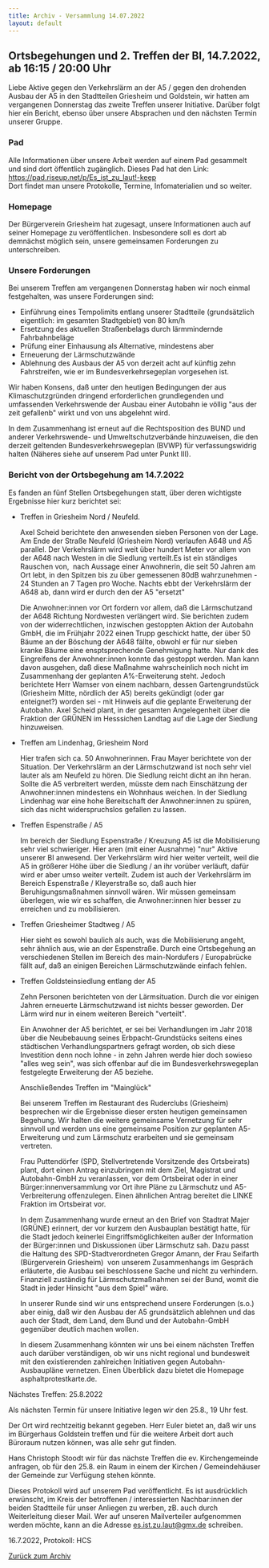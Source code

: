 ```yaml
---
title: Archiv - Versammlung 14.07.2022
layout: default
---
```

## Ortsbegehungen und 2. Treffen der BI, 14.7.2022, ab 16:15 / 20:00 Uhr

Liebe Aktive gegen den Verkehrslärm an der A5 / gegen den drohenden Ausbau der A5 in den Stadtteilen Griesheim und Goldstein, wir hatten am vergangenen Donnerstag das zweite Treffen unserer Initiative. Darüber folgt hier ein Bericht, ebenso über unsere Absprachen und den nächsten Termin unserer Gruppe.

### Pad

Alle Informationen über unsere Arbeit werden auf einem Pad gesammelt und sind dort öffentlich zugänglich. Dieses Pad hat den Link: <https://pad.riseup.net/p/Es_ist_zu_laut!-keep> <br>
Dort findet man unsere Protokolle, Termine, Infomaterialien und so weiter.

### Homepage

Der Bürgerverein Griesheim hat zugesagt, unsere Informationen auch auf seiner Homepage zu veröffentlichen. Insbesondere soll es dort ab demnächst möglich sein, unsere gemeinsamen Forderungen zu unterschreiben.

### Unsere Forderungen

Bei unserem Treffen am vergangenen Donnerstag haben wir noch einmal festgehalten, was unsere Forderungen sind:

- Einführung eines Tempolimits entlang unserer Stadtteile (grundsätzlich eigentlich: im gesamten Stadtgebiet) von 80 km/h
- Ersetzung des aktuellen Straßenbelags durch lärmmindernde Fahrbahnbeläge
- Prüfung einer Einhausung als Alternative, mindestens aber
- Erneuerung der Lärmschutzwände
- Ablehnung des Ausbaus der A5 von derzeit acht auf künftig zehn Fahrstreifen, wie er im Bundesverkehrsegeplan vorgesehen ist.

Wir haben Konsens, daß unter den heutigen Bedingungen der aus Klimaschutzgründen dringend erforderlichen grundlegenden und umfassenden Verkehrswende der Ausbau einer Autobahn ie völlig &quot;aus der zeit gefallenb&quot; wirkt und von uns abgelehnt wird.

In dem Zusammenhang ist erneut auf die Rechtsposition des BUND und anderer Verkehrswende- und Umweltschutzverbände hinzuweisen, die den derzeit geltenden Bundesverkehrswegeplan (BVWP) für verfassungswidrig halten (Näheres siehe auf unserem Pad unter Punkt III).

### Bericht von der Ortsbegehung am 14.7.2022

Es fanden an fünf Stellen Ortsbegehungen statt, über deren wichtigste Ergebnisse hier kurz berichtet sei:</p>

- Treffen in Griesheim Nord / Neufeld.

  Axel Scheid berichtete den anwesenden sieben Personen von der Lage. Am Ende der Straße Neufeld (Griesheim Nord) verlaufen A648 und A5 parallel. Der Verkehrslärm wird weit über hundert Meter vor allem von der A648 nach Westen in die Siedlung verteilt.Es ist ein ständiges Rauschen von,  nach Aussage einer Anwohnerin, die seit 50 Jahren am Ort lebt, in den Spitzen bis zu über gemessenen 80dB wahrzunehmen - 24 Stunden an 7 Tagen pro Woche. Nachts ebbt der Verkehrslärm der A648 ab, dann wird er durch den der A5 &quot;ersetzt&quot;

  Die Anwohner:innen vor Ort fordern vor allem, daß die Lärmschutzand der A648 Richtung Nordwesten verlängert wird. Sie berichten zudem von der widerrechtlichen, inzwischen gestoppten Aktion der Autobahn GmbH, die im Frühjahr 2022 einen Trupp geschickt hatte, der über 50 Bäume an der Böschung der A648 fällte, obwohl er für nur sieben kranke Bäume eine ensptsprechende Genehmigung hatte. Nur dank des Eingreifens der Anwohner:innen konnte das gestoppt werden. Man kann davon ausgehen, daß diese Maßnahme wahrscheinlich noch nicht im Zusammenhang der geplanten A%-Erweiterung steht. Jedoch berichtete Herr Wamser von einem nachbarn, dessen Gartengrundstück (Griesheim Mitte, nördlich der A5) bereits gekündigt (oder gar enteignet?) worden sei - mit Hinweis auf die geplante Erweiterung der Autobahn. Axel Scheid plant, in der gesamten Angelegenheit über die Fraktion der GRÜNEN im Hesssichen Landtag auf die Lage der Siedlung hinzuweisen.

- Treffen am Lindenhag, Griesheim Nord

  Hier trafen sich ca. 50 Anwohnerinnen. Frau Mayer berichtete von der Situation. Der Verkehrslärm an der Lärmschutzwand ist noch sehr viel lauter als am Neufeld zu hören. Die Siedlung reicht dicht an ihn heran. Sollte die A5 verbreitert werden, müsste dem nach Einschätzung der Anwohner:innen mindestens ein Wohnhaus weichen. In der Siedlung Lindenhag war eine hohe Bereitschaft der Anwohner:innen zu spüren, sich das nicht widerspruchslos gefallen zu lassen.

- Treffen Espenstraße / A5

  Im bereich der Siedlung Espenstraße / Kreuzung A5 ist die Mobilisierung sehr viel schwieriger. Hier aren (mit einer Ausnahme) &quot;nur&quot; Aktive unserer BI anwesend. Der Verkehrslärm wird hier weiter verteilt, weil die A5 in größerer Höhe über die Siedlung / an ihr vorüber verläuft, dafür wird er aber umso weiter verteilt. Zudem ist auch der Verkehrslärm im Bereich Espenstraße / Kleyerstraße so, daß auch hier Beruhigungsmaßnahmen sinnvoll wären. Wir müssen gemeinsam überlegen, wie wir es schaffen, die Anwohner:innen hier besser zu erreichen und zu mobilisieren.

- Treffen Griesheimer Stadtweg / A5

  Hier sieht es sowohl baulich als auch, was die Mobilisierung angeht, sehr ähnlich aus, wie an der Espenstraße. Durch eine Ortsbegehung an verschiedenen Stellen im Bereich des main-Nordufers / Europabrücke fällt auf, daß an einigen Bereichen Lärmschutzwände einfach fehlen.

- Treffen Goldsteinsiedlung entlang der A5

  Zehn Personen berichteten von der Lärmsituation. Durch die vor einigen Jahren erneuerte Lärmschutzwand ist nichts besser geworden. Der Lärm wird nur in einem weiteren Bereich &quot;verteilt&quot;.

  Ein Anwohner der A5 berichtet, er sei bei Verhandlungen im Jahr 2018 über die Neubebauung seines Erbpacht-Grundstücks seitens eines städtischen Verhandlungspartners gefragt worden, ob sich diese Investition denn noch lohne - in zehn Jahren werde hier doch sowieso &quot;alles weg sein&quot;, was sich offenbar auf die im Bundesverkehrswegeplan festgelegte Erweiterung der A5 beziehe.
  
  Anschließendes Treffen im &quot;Mainglück&quot;

  Bei unserem Treffen im Restaurant des Ruderclubs (Griesheim) besprechen wir die Ergebnisse dieser ersten heutigen gemeinsamen Begehung.
  Wir halten die weitere gemeinsame Vernetzung für sehr sinnvoll und werden uns eine gemeinsame Position zur geplanten A5-Erweiterung und zum Lärmschutz erarbeiten und sie gemeinsam vertreten.

  Frau Puttendörfer (SPD, Stellvertretende Vorsitzende des Ortsbeirats) plant, dort einen Antrag einzubringen mit dem Ziel, Magistrat und Autobahn-GmbH zu veranlassen, vor dem Ortsbeirat oder in einer Bürger:innenversammlung vor Ort ihre Pläne zu Lärmschutz und A5-Verbreiterung offenzulegen. Einen ähnlichen Antrag bereitet die LINKE Fraktion im Ortsbeirat vor.

  In dem Zusammenhang wurde erneut an den Brief von Stadtrat Majer (GRÜNE) erinnert, der vor kurzem den Ausbauplan bestätigt hatte, für die Stadt jedoch keinerlei Eingriffsmöglichkeiten außer der Information der Bürger:innen und Diskussionen über Lärmschutz sah. Dazu passt die Haltung des SPD-Stadtverordneten Gregor Amann, der Frau Seifarth (Bürgerverein Griesheim)  von unserem Zusammenhangs im Gespräch erläuterte, die Ausbau sei beschlossene Sache und nicht zu verhindern. Finanziell zuständig für Lärmschutzmaßnahmen sei der Bund, womit die Stadt in jeder Hinsicht &quot;aus dem Spiel&quot; wäre.

  In unserer Runde sind wir uns entsprechend unsere Forderungen (s.o.) aber einig, daß wir den Ausbau der A5 grundsätzlich ablehnen und das auch der Stadt, dem Land, dem Bund und der Autobahn-GmbH gegenüber deutlich machen wollen.

  In diesem Zusammenhang könnten wir uns bei einem nächsten Treffen auch darüber verständigen, ob wir uns nicht regional und bundesweit mit den existierenden zahlreichen Initiativen gegen Autobahn-Ausbaupläne vernetzen. Einen Überblick dazu bietet die Homepage asphaltprotestkarte.de.
  
Nächstes Treffen: 25.8.2022

Als nächsten Termin für unsere Initiative legen wir den 25.8., 19 Uhr fest.

Der Ort wird rechtzeitig bekannt gegeben. Herr Euler bietet an, daß wir uns im Bürgerhaus Goldstein treffen und für die weitere Arbeit dort auch Büroraum nutzen können, was alle sehr gut finden.

Hans Christoph Stoodt wir für das nächste Treffen die ev. Kirchengemeinde anfragen, ob für den 25.8. ein Raum in einem der Kirchen / Gemeindehäuser der Gemeinde zur Verfügung stehen könnte.

Dieses Protokoll wird auf unserem Pad veröffentlicht. Es ist ausdrücklich erwünscht, im Kreis der betroffenen / interessierten Nachbar:innen der beiden Stadtteile für unser Anliegen zu werben, zB. auch durch Weiterleitung dieser Mail. Wer auf unseren Mailverteiler aufgenommen werden möchte, kann an die Adresse es.ist.zu.laut@gmx.de schreiben.

16.7.2022,
Protokoll: HCS

[Zurück zum Archiv](../archiv.md)